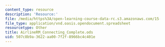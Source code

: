 ```yaml
---
content_type: resource
description: 'Resource:'
file: /media/https%3A/open-learning-course-data-rc.s3.amazonaws.com/15-071-the-analytics-edge-spring-2017/507c8b9a3622aa007f2f8966bc4c401e_AirlineRM_Connecting_Complete.ods
file_type: application/vnd.oasis.opendocument.spreadsheet
resourcetype: Other
title: AirlineRM_Connecting_Complete.ods
uid: 507c8b9a-3622-aa00-7f2f-8966bc4c401e
---
```


